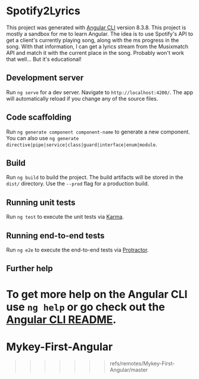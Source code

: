 # Spotify2Lyrics

This project was generated with [Angular CLI](https://github.com/angular/angular-cli) version 8.3.8.
This project is mostly a sandbox for me to learn Angular.
The idea is to use Spotify's API to get a client's currently playing song, along with the ms progress in the song. With that information, I can get a lyrics stream from the Musixmatch API and match it with the current place in the song.
Probably won't work that well... But it's educational!

## Development server

Run `ng serve` for a dev server. Navigate to `http://localhost:4200/`. The app will automatically reload if you change any of the source files.

## Code scaffolding

Run `ng generate component component-name` to generate a new component. You can also use `ng generate directive|pipe|service|class|guard|interface|enum|module`.

## Build

Run `ng build` to build the project. The build artifacts will be stored in the `dist/` directory. Use the `--prod` flag for a production build.

## Running unit tests

Run `ng test` to execute the unit tests via [Karma](https://karma-runner.github.io).

## Running end-to-end tests

Run `ng e2e` to execute the end-to-end tests via [Protractor](http://www.protractortest.org/).

## Further help

To get more help on the Angular CLI use `ng help` or go check out the [Angular CLI README](https://github.com/angular/angular-cli/blob/master/README.md).
=======
# Mykey-First-Angular
>>>>>>> refs/remotes/Mykey-First-Angular/master
